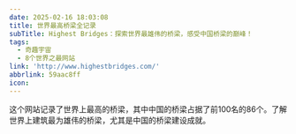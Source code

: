 ```yaml
---
date: 2025-02-16 18:03:08
title: 世界最高桥梁全记录
subTitle: Highest Bridges：探索世界最雄伟的桥梁，感受中国桥梁的巅峰！
tags:
  - 奇趣宇宙
  - 8个世界之最网站
link: 'http://www.highestbridges.com/'
abbrlink: 59aac8ff
icon:
---
```


这个网站记录了世界上最高的桥梁，其中中国的桥梁占据了前100名的86个。了解世界上建筑最为雄伟的桥梁，尤其是中国的桥梁建设成就。